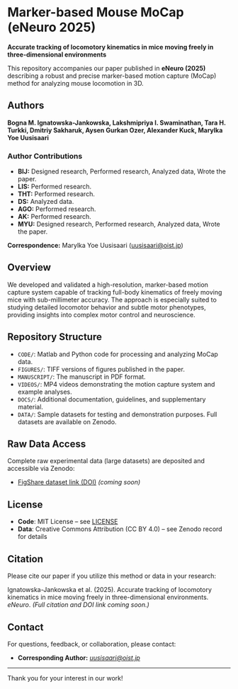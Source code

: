 # Marker-based Mouse MoCap (eNeuro 2025)

**Accurate tracking of locomotory kinematics in mice moving freely in three-dimensional environments**

This repository accompanies our paper published in **eNeuro (2025)** describing a robust and precise marker-based motion capture (MoCap) method for analyzing mouse locomotion in 3D.

## Authors

**Bogna M. Ignatowska-Jankowska, Lakshmipriya I. Swaminathan, Tara H. Turkki, Dmitriy Sakharuk, Aysen Gurkan Ozer, Alexander Kuck, Marylka Yoe Uusisaari**

### Author Contributions
- **BIJ:** Designed research, Performed research, Analyzed data, Wrote the paper.
- **LIS:** Performed research.
- **THT:** Performed research.
- **DS:** Analyzed data.
- **AGO:** Performed research.
- **AK:** Performed research.
- **MYU:** Designed research, Performed research, Analyzed data, Wrote the paper.

**Correspondence:** Marylka Yoe Uusisaari (<uusisaari@oist.jp>)

## Overview

We developed and validated a high-resolution, marker-based motion capture system capable of tracking full-body kinematics of freely moving mice with sub-millimeter accuracy. The approach is especially suited to studying detailed locomotor behavior and subtle motor phenotypes, providing insights into complex motor control and neuroscience.



## Repository Structure

* `CODE/`: Matlab and Python code for processing and analyzing MoCap data.
* `FIGURES/`: TIFF versions of figures published in the paper.
* `MANUSCRIPT/`: The manuscript in PDF format.
* `VIDEOS/`: MP4 videos demonstrating the motion capture system and example analyses.
* `DOCS/`: Additional documentation, guidelines, and supplementary material.
* `DATA/`: Sample datasets for testing and demonstration purposes. Full datasets are available on Zenodo.

## Raw Data Access

Complete raw experimental data (large datasets) are deposited and accessible via Zenodo:

* [FigShare dataset link (DOI)](https://zenodo.org/your-dataset-link) *(coming soon)*

## License

* **Code**: MIT License – see [LICENSE](LICENSE)
* **Data**: Creative Commons Attribution (CC BY 4.0) – see Zenodo record for details

## Citation

Please cite our paper if you utilize this method or data in your research:

Ignatowska-Jankowska et al. (2025). Accurate tracking of locomotory kinematics in mice moving freely in three-dimensional environments. *eNeuro*. *(Full citation and DOI link coming soon.)*

## Contact

For questions, feedback, or collaboration, please contact:

* **Corresponding Author:** *uusisaari@oist.jp*

---

Thank you for your interest in our work!
